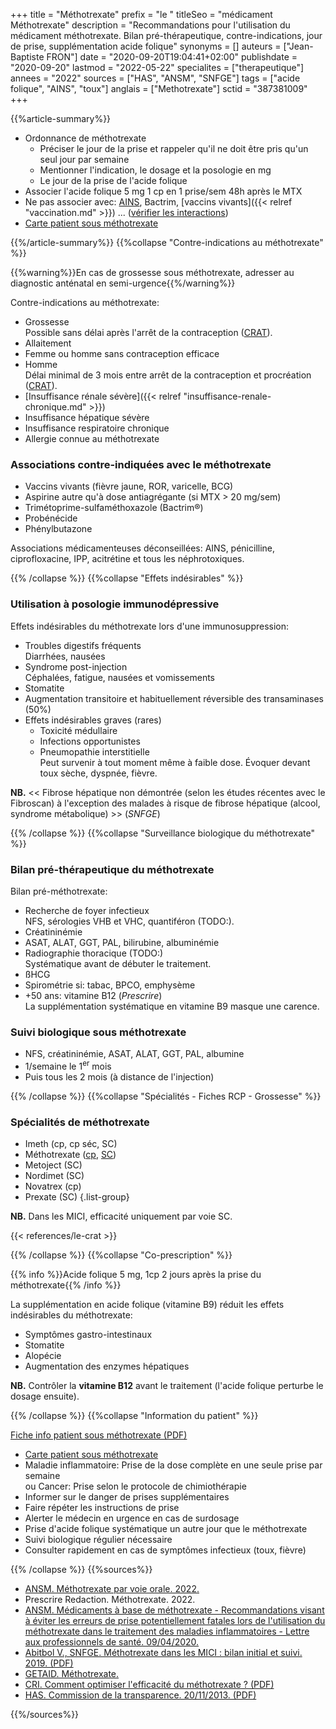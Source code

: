 +++
title = "Méthotrexate"
prefix = "le "
titleSeo = "médicament Méthotrexate"
description = "Recommandations pour l'utilisation du médicament méthotrexate. Bilan pré-thérapeutique, contre-indications, jour de prise, supplémentation acide folique"
synonyms = []
auteurs = ["Jean-Baptiste FRON"]
date = "2020-09-20T19:04:41+02:00"
publishdate = "2020-09-20"
lastmod = "2022-05-22"
specialites = ["therapeutique"]
annees = "2022"
sources = ["HAS", "ANSM", "SNFGE"]
tags = ["acide folique", "AINS", "toux"]
anglais = ["Methotrexate"]
sctid = "387381009"
+++

{{%article-summary%}}

- Ordonnance de méthotrexate
  - Préciser le jour de la prise et rappeler qu'il ne doit être pris qu'un seul jour par semaine
  - Mentionner l'indication, le dosage et la posologie en mg
  - Le jour de la prise de l'acide folique
- Associer l'acide folique 5 mg 1 cp en 1 prise/sem 48h après le MTX
- Ne pas associer avec: [AINS](/tags/ains/), Bactrim, [vaccins vivants]({{< relref "vaccination.md" >}}) ... ([vérifier les interactions](https://www.drugs.com/interaction/list/?drug_list=1590-0))
- [Carte patient sous méthotrexate](https://ansm.sante.fr/uploads/2022/04/28/methotrexate-per-os-carte-patient-version-1-2021-03.pdf)

{{%/article-summary%}}
{{%collapse "Contre-indications au méthotrexate" %}}

{{%warning%}}En cas de grossesse sous méthotrexate, adresser au diagnostic anténatal en semi-urgence{{%/warning%}}

Contre-indications au méthotrexate:

- Grossesse  
  Possible sans délai après l'arrêt de la contraception ([CRAT](http://lecrat.fr/spip.php?page=article&id_article=469)).
- Allaitement
- Femme ou homme sans contraception efficace
- Homme  
  Délai minimal de 3 mois entre arrêt de la contraception et procréation ([CRAT](http://lecrat.fr/spip.php?page=article&id_article=15)).
- [Insuffisance rénale sévère]({{< relref "insuffisance-renale-chronique.md" >}})
- Insuffisance hépatique sévère
- Insuffisance respiratoire chronique
- Allergie connue au méthotrexate

### Associations contre-indiquées avec le méthotrexate

- Vaccins vivants (fièvre jaune, ROR, varicelle, BCG)
- Aspirine autre qu'à dose antiagrégante (si MTX > 20 mg/sem)
- Trimétoprime-sulfaméthoxazole (Bactrim®)
- Probénécide
- Phénylbutazone

Associations médicamenteuses déconseillées: AINS, pénicilline, ciprofloxacine, IPP, acitrétine et tous les néphrotoxiques.

{{% /collapse %}}
{{%collapse "Effets indésirables" %}}

### Utilisation à posologie immunodépressive

Effets indésirables du méthotrexate lors d'une immunosuppression:

- Troubles digestifs fréquents  
  Diarrhées, nausées
- Syndrome post-injection  
  Céphalées, fatigue, nausées et vomissements
- Stomatite
- Augmentation transitoire et habituellement réversible des transaminases (50%)
- Effets indésirables graves (rares)
  - Toxicité médullaire
  - Infections opportunistes
  - Pneumopathie interstitielle  
    Peut survenir à tout moment même à faible dose. Évoquer devant toux sèche, dyspnée, fièvre.

**NB.** << Fibrose hépatique non démontrée (selon les études récentes avec le Fibroscan) à l'exception des malades à risque de fibrose hépatique (alcool, syndrome métabolique) >> (*SNFGE*)

{{% /collapse %}}
{{%collapse "Surveillance biologique du méthotrexate" %}}

### Bilan pré-thérapeutique du méthotrexate

Bilan pré-méthotrexate:

- Recherche de foyer infectieux  
  NFS, sérologies VHB et VHC, quantiféron (TODO:).
- Créatininémie
- ASAT, ALAT, GGT, PAL, bilirubine, albuminémie
- Radiographie thoracique (TODO:)  
  Systématique avant de débuter le traitement.
- ßHCG
- Spirométrie si: tabac, BPCO, emphysème
- +50 ans: vitamine B12 (*Prescrire*)  
  La supplémentation systématique en vitamine B9 masque une carence.

### Suivi biologique sous méthotrexate

- NFS, créatininémie, ASAT, ALAT, GGT, PAL, albumine
- 1/semaine le 1<sup>er</sup> mois
- Puis tous les 2 mois (à distance de l'injection)

{{% /collapse %}}
{{%collapse "Spécialités - Fiches RCP - Grossesse" %}}

### Spécialités de méthotrexate

- Imeth (cp, cp séc, SC)
- Méthotrexate ([cp](https://base-donnees-publique.medicaments.gouv.fr/affichageDoc.php?specid=60390455&typedoc=R), [SC](https://base-donnees-publique.medicaments.gouv.fr/affichageDoc.php?specid=65917662&typedoc=R))
- Metoject (SC)
- Nordimet (SC)
- Novatrex (cp)
- Prexate (SC)
{.list-group}

**NB.** Dans les MICI, efficacité uniquement par voie SC.

{{< references/le-crat >}}

{{% /collapse %}}
{{%collapse "Co-prescription" %}}

{{% info %}}Acide folique 5 mg, 1cp 2 jours après la prise du méthotrexate{{% /info %}}

La supplémentation en acide folique (vitamine B9) réduit les effets indésirables du méthotrexate:

- Symptômes gastro-intestinaux
- Stomatite
- Alopécie
- Augmentation  des enzymes hépatiques

**NB.** Contrôler la **vitamine B12** avant le traitement (l'acide folique perturbe le dosage ensuite).

{{% /collapse %}}
{{%collapse "Information du patient" %}}

[Fiche info patient sous méthotrexate (PDF)](https://pharmacie.hug.ch/infomedic/utilismedic/metho_infopat.pdfDocuments/Rhumatologie/A4_Notice_methotrexate.pdf)

- [Carte patient sous méthotrexate](https://ansm.sante.fr/uploads/2022/04/28/methotrexate-per-os-carte-patient-version-1-2021-03.pdf)
- Maladie inflammatoire: Prise de la dose complète en une seule prise par semaine  
  ou Cancer: Prise selon le protocole de chimiothérapie
- Informer sur le danger de prises supplémentaires
- Faire répéter les instructions de prise
- Alerter le médecin en urgence en cas de surdosage
- Prise d'acide folique systématique un autre jour que le méthotrexate
- Suivi biologique régulier nécessaire
- Consulter rapidement en cas de symptômes infectieux (toux, fièvre)

{{% /collapse %}}
{{%sources%}}

- [ANSM. Méthotrexate par voie orale. 2022.](https://ansm.sante.fr/uploads/2022/04/28/methotrexate-per-os-brochure-professionnel-de-sante-version-1-2021-03.pdf)
- Prescrire Redaction. Méthotrexate. 2022.
- [ANSM. Médicaments à base de méthotrexate - Recommandations visant à éviter les erreurs de prise potentiellement fatales lors de l'utilisation du méthotrexate dans le traitement des maladies inflammatoires - Lettre aux professionnels de santé. 09/04/2020.](https://www.ansm.sante.fr/S-informer/Informations-de-securite-Lettres-aux-professionnels-de-sante/Medicaments-a-base-de-methotrexate-Recommandations-visant-a-eviter-les-erreurs-de-prise-potentiellement-fatales-lors-de-l-utilisation-du-methotrexate-dans-le-traitement-des-maladies-inflammatoires-Lettre-aux-professionnels-de-sante)
- [Abitbol V., SNFGE. Méthotrexate dans les MICI : bilan initial et suivi. 2019. (PDF)](https://www.snfge.org/download/file/fid/3662)
- [GETAID. Méthotrexate.](https://www.getaid.org/fiches-medicament/le-methotrexate-ledertrexate-methotrexate-metoject-nordimet-novatrex)
- [CRI. Comment optimiser l'efficacité du méthotrexate ? (PDF)](http://www.cri-net.com/ckfinder/userfiles/files/fiches-pratiques/MTX-Dec2016/MTX_02.pdf)
- [HAS. Commission de la transparence. 20/11/2013. (PDF)](https://www.has-sante.fr/upload/docs/evamed/CT-12801_NOVATREX_PIS_RI_Avis1_CT12801.pdf)

{{%/sources%}}
